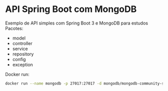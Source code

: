 # API Spring Boot com MongoDB
Exemplo de API simples com Spring Boot 3 e MongoDB para estudos
Pacotes:

- model
- controller
- service
- repository
- config
- exception

Docker run:
```bash
docker run --name mongodb -p 27017:27017 -d mongodb/mongodb-community-server:latest
```
